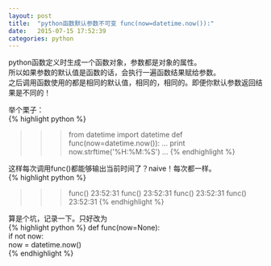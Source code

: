 ```yaml
---
layout: post
title:  "python函数默认参数不可变 func(now=datetime.now()):"
date:   2015-07-15 17:52:39
categories: python
---
```


python函数定义时生成一个函数对象，参数都是对象的属性。  
所以如果参数的默认值是函数的话，会执行一遍函数结果赋给参数。  
之后调用函数使用的都是相同的默认值，相同的，相同的。即便你默认参数返回结果是不同的！  
  
举个栗子：  
{% highlight python %}
>>> from datetime import datetime
>>> def func(now=datetime.now()):
...     print now.strftime('%H:%M:%S')
... 
{% endhighlight %}
  
这样每次调用func()都能够输出当前时间了？naive！每次都一样。  
{% highlight python %}
>>> func()
23:52:31
>>> func()
23:52:31
>>> func()
23:52:31
>>> func()
23:52:31
{% endhighlight %}
  
算是个坑，记录一下。只好改为  
{% highlight python %}
def func(now=None):  
     if not now:   
          now = datetime.now()  
{% endhighlight %}

